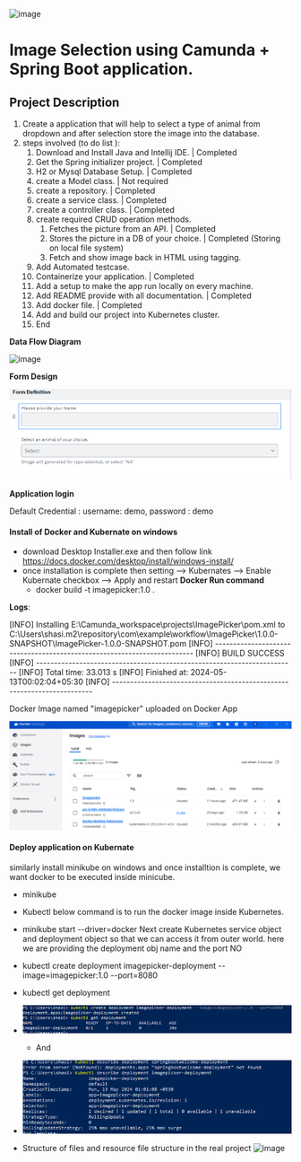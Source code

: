    ![image](https://github.com/shasibhusanJena/ImagePicker/assets/23555157/60aff1e9-851e-417e-8d65-4744fa53dcd4)


# Image Selection using Camunda + Spring Boot application.

## Project Description
1. Create a application that will help to select a type of animal from dropdown and after selection store the image into the database.
2. steps involved (to do list ):
   1. Download and Install Java and Intellij IDE. | Completed
   2. Get the Spring initializer project. | Completed 
   3. H2 or Mysql Database Setup. | Completed 
   4. create a Model class. | Not required 
   5. create a repository. | Completed 
   6. create a service class. | Completed 
   7. create a controller class. | Completed 
   8. create required CRUD operation methods. 
      1. Fetches the picture from an API. | Completed
      2. Stores the picture in a DB of your choice. | Completed (Storing on local file system)
      3. Fetch and show image back in HTML using tagging.
   9. Add Automated testcase.
   10. Containerize your application. | Completed
   11. Add a setup to make the app run locally on every machine.
   12. Add README provide with all documentation.  | Completed
   13. Add docker file. | Completed
   14. Add and build our project into Kubernetes cluster.
   15. End

**Data Flow Diagram**

![image](https://github.com/shasibhusanJena/ImagePicker/assets/23555157/59c278f3-a964-40e3-be45-c43b8d8773b6)

**Form Design**

![img.png](img.png)

**Application login**

Default Credential : username: demo, password : demo

#### Install of Docker and Kubernate on windows
- download Desktop Installer.exe and then follow link
  https://docs.docker.com/desktop/install/windows-install/
- once installation is complete then setting --> Kubernates --> Enable Kubernate checkbox --> Apply and restart
**Docker Run command** 
   - docker build -t imagepicker:1.0 .

**Logs**:

[INFO] Installing E:\Camunda_workspace\projects\ImagePicker\pom.xml to C:\Users\shasi\.m2\repository\com\example\workflow\ImagePicker\1.0.0-SNAPSHOT\ImagePicker-1.0.0-SNAPSHOT.pom
[INFO] ------------------------------------------------------------------------
[INFO] BUILD SUCCESS
[INFO] ------------------------------------------------------------------------
[INFO] Total time:  33.013 s
[INFO] Finished at: 2024-05-13T00:02:04+05:30
[INFO] ------------------------------------------------------------------------

Docker Image named "imagepicker" uploaded on Docker App 

![img_3.png](img_3.png)

#### **Deploy application on Kubernate**
similarly install minikube on windows and once installtion is complete, we want docker to be executed inside minicube.
- minikube
- Kubectl
  below command is to run the docker image inside Kubernetes.
- minikube start --driver=docker
  Next create Kubernetes service object and deployment object so that we can access it from outer world.
  here we are providing the deployment obj name and the port NO
- kubectl create deployment imagepicker-deployment --image=imagepicker:1.0 --port=8080
- kubectl get deployment
- ![img_1.png](img_1.png)
  - And 
- ![img_2.png](img_2.png)

- Structure of files and resource file structure in the real project
![image](https://github.com/shasibhusanJena/ImagePicker/assets/23555157/e66fd048-302d-47ff-8de7-833b94615306)



